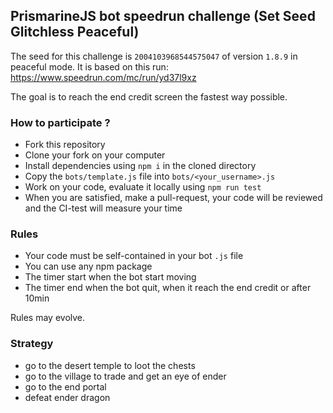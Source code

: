 ## PrismarineJS bot speedrun challenge (Set Seed Glitchless Peaceful)

The seed for this challenge is `2004103968544575047` of version `1.8.9` in peaceful mode. It is based on this run: https://www.speedrun.com/mc/run/yd37l9xz

The goal is to reach the end credit screen the fastest way possible.

### How to participate ?

* Fork this repository
* Clone your fork on your computer
* Install dependencies using `npm i` in the cloned directory
* Copy the `bots/template.js` file into `bots/<your_username>.js`
* Work on your code, evaluate it locally using `npm run test`
* When you are satisfied, make a pull-request, your code will be reviewed and the CI-test will measure your time

### Rules

* Your code must be self-contained in your bot `.js` file
* You can use any npm package
* The timer start when the bot start moving
* The timer end when the bot quit, when it reach the end credit or after 10min

Rules may evolve.

### Strategy

* go to the desert temple to loot the chests
* go to the village to trade and get an eye of ender
* go to the end portal
* defeat ender dragon
